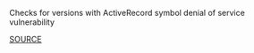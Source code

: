 Checks for versions with ActiveRecord symbol denial of service vulnerability


[SOURCE](http://brakemanscanner.org/docs/warning_types/)